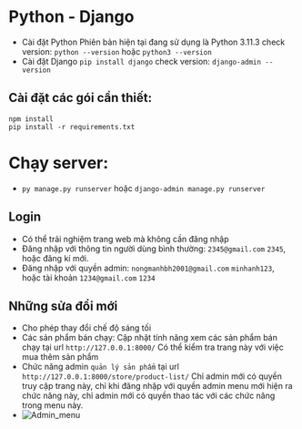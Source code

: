 # Python - Django

- Cài đặt Python
  Phiên bản hiện tại đang sử dụng là Python 3.11.3
  check version: `python --version` hoặc `python3 --version`
- Cài đặt Django
  `pip install django`
  check version: `django-admin --version`

## Cài đặt các gói cần thiết:

`npm install` <br>
`pip install -r requirements.txt`<br>

# Chạy server:

- `py manage.py runserver` hoặc `django-admin manage.py runserver`

## Login

- Có thể trải nghiệm trang web mà không cần đăng nhập
- Đăng nhập với thông tin người dùng bình thường: `2345@gmail.com` `2345`, hoặc đăng kí mới.
- Đăng nhập với quyền admin: `nongmanhbh2001@gmail.com` `minhanh123`, hoặc tài khoản `1234@gmail.com` `1234`

## Những sửa đổi mới

- Cho phép thay đổi chế độ sáng tối
- Các sản phẩm bán chạy: Cập nhật tính năng xem các sản phẩm bán chạy tại url `http://127.0.0.1:8000/` Có thể kiểm tra trang này với việc mua thêm sản phẩm
- Chức năng admin `quản lý sản phẩm` tại url `http://127.0.0.1:8000/store/product-list/` Chỉ admin mới có quyền truy cập trang này, chỉ khi đăng nhập với quyền admin menu mới hiện ra chức năng này, chỉ admin mới có quyền thao tác với các chức năng trong menu này.
- ![Admin_menu](https://github.com/minhanh32001/Python/assets/62033936/1cce5416-03c9-4058-9b0e-8eeaa147a4aa)
